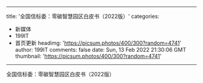 
---
title: '全国信标委：零碳智慧园区白皮书（2022版）'
categories: 
 - 新媒体
 - 199IT
 - 首页更新
headimg: 'https://picsum.photos/400/300?random=4741'
author: 199IT
comments: false
date: Sun, 13 Feb 2022 21:30:06 GMT
thumbnail: 'https://picsum.photos/400/300?random=4741'
---

<div>   
全国信标委：零碳智慧园区白皮书（2022版）  
</div>
            
